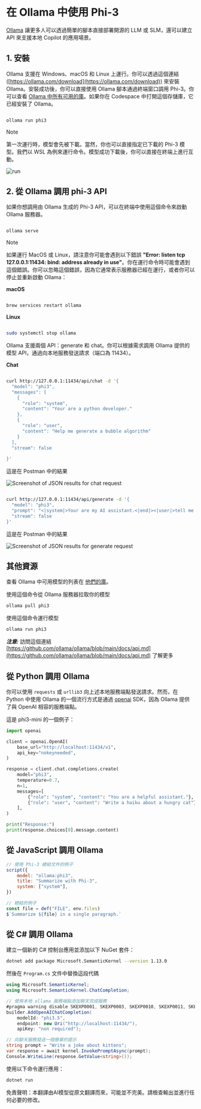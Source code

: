 # **在 Ollama 中使用 Phi-3**

[Ollama](https://ollama.com) 讓更多人可以透過簡單的腳本直接部署開源的 LLM 或 SLM，還可以建立 API 來支援本地 Copilot 的應用場景。

## **1. 安裝**

Ollama 支援在 Windows、macOS 和 Linux 上運行。你可以透過這個連結 ([https://ollama.com/download](https://ollama.com/download)) 來安裝 Ollama。安裝成功後，你可以直接使用 Ollama 腳本通過終端窗口調用 Phi-3。你可以查看 [Ollama 中所有可用的庫](https://ollama.com/library)。如果你在 Codespace 中打開這個存儲庫，它已經安裝了 Ollama。

```bash

ollama run phi3

```

> [!NOTE]
> 第一次運行時，模型會先被下載。當然，你也可以直接指定已下載的 Phi-3 模型。我們以 WSL 為例來運行命令。模型成功下載後，你可以直接在終端上進行互動。

![run](../../../../translated_images/ollama_run.302aa6484e50a7f8f09b40c787dc22eea10525cac6287c92825c8fc80c012c48.tw.png)

## **2. 從 Ollama 調用 phi-3 API**

如果你想調用由 Ollama 生成的 Phi-3 API，可以在終端中使用這個命令來啟動 Ollama 服務器。

```bash

ollama serve

```

> [!NOTE]
> 如果運行 MacOS 或 Linux，請注意你可能會遇到以下錯誤 **"Error: listen tcp 127.0.0.1:11434: bind: address already in use"**。你在運行命令時可能會遇到這個錯誤。你可以忽略這個錯誤，因為它通常表示服務器已經在運行，或者你可以停止並重新啟動 Ollama：

**macOS**

```bash

brew services restart ollama

```

**Linux**

```bash

sudo systemctl stop ollama

```

Ollama 支援兩個 API：generate 和 chat。你可以根據需求調用 Ollama 提供的模型 API，通過向本地服務發送請求（端口為 11434）。

**Chat**

```bash

curl http://127.0.0.1:11434/api/chat -d '{
  "model": "phi3",
  "messages": [
    {
      "role": "system",
      "content": "Your are a python developer."
    },
    {
      "role": "user",
      "content": "Help me generate a bubble algorithm"
    }
  ],
  "stream": false
  
}'


```

這是在 Postman 中的結果

![Screenshot of JSON results for chat request](../../../../translated_images/ollama_chat.25d29e9741e1daa8efd30ca36e60008b6f2841edb544ca8167645e0ec750c72a.tw.png)

```bash

curl http://127.0.0.1:11434/api/generate -d '{
  "model": "phi3",
  "prompt": "<|system|>Your are my AI assistant.<|end|><|user|>tell me how to learn AI<|end|><|assistant|>",
  "stream": false
}'


```

這是在 Postman 中的結果

![Screenshot of JSON results for generate request](../../../../translated_images/ollama_gen.523df35c3c34f0ada4770f77c9bb68f55442958adffe73ba5ae03e417ff9a781.tw.png)

## 其他資源

查看 Ollama 中可用模型的列表在 [他們的庫](https://ollama.com/library)。

使用這個命令從 Ollama 服務器拉取你的模型

```bash
ollama pull phi3
```

使用這個命令運行模型

```bash
ollama run phi3
```

***注意:*** 訪問這個連結 [https://github.com/ollama/ollama/blob/main/docs/api.md](https://github.com/ollama/ollama/blob/main/docs/api.md) 了解更多

## 從 Python 調用 Ollama

你可以使用 `requests` 或 `urllib3` 向上述本地服務端點發送請求。然而，在 Python 中使用 Ollama 的一個流行方式是通過 [openai](https://pypi.org/project/openai/) SDK，因為 Ollama 提供了與 OpenAI 相容的服務端點。

這是 phi3-mini 的一個例子：

```python
import openai

client = openai.OpenAI(
    base_url="http://localhost:11434/v1",
    api_key="nokeyneeded",
)

response = client.chat.completions.create(
    model="phi3",
    temperature=0.7,
    n=1,
    messages=[
        {"role": "system", "content": "You are a helpful assistant."},
        {"role": "user", "content": "Write a haiku about a hungry cat"},
    ],
)

print("Response:")
print(response.choices[0].message.content)
```

## 從 JavaScript 調用 Ollama 

```javascript
// 使用 Phi-3 總結文件的例子
script({
    model: "ollama:phi3",
    title: "Summarize with Phi-3",
    system: ["system"],
})

// 總結的例子
const file = def("FILE", env.files)
$`Summarize ${file} in a single paragraph.`
```

## 從 C# 調用 Ollama

建立一個新的 C# 控制台應用並添加以下 NuGet 套件：

```bash
dotnet add package Microsoft.SemanticKernel --version 1.13.0
```

然後在 `Program.cs` 文件中替換這段代碼

```csharp
using Microsoft.SemanticKernel;
using Microsoft.SemanticKernel.ChatCompletion;

// 使用本地 ollama 服務端點添加聊天完成服務
#pragma warning disable SKEXP0001, SKEXP0003, SKEXP0010, SKEXP0011, SKEXP0050, SKEXP0052
builder.AddOpenAIChatCompletion(
    modelId: "phi3.5",
    endpoint: new Uri("http://localhost:11434/"),
    apiKey: "non required");

// 向聊天服務發送一個簡單的提示
string prompt = "Write a joke about kittens";
var response = await kernel.InvokePromptAsync(prompt);
Console.WriteLine(response.GetValue<string>());
```

使用以下命令運行應用：

```bash
dotnet run
```

免責聲明：本翻譯由AI模型從原文翻譯而來，可能並不完美。請檢查輸出並進行任何必要的修改。